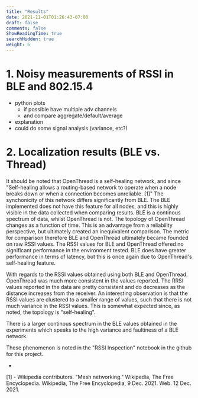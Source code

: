 ```yaml
---
title: "Results"
date: 2021-11-01T01:26:43-07:00
draft: false
comments: false
ShowReadingTime: true
searchHidden: true
weight: 6
---
```

# 1. Noisy measurements of RSSI in BLE and 802.15.4

- python plots
  - if possible have multiple adv channels
  - and compare aggregate/default/average
- explanation
- could do some signal analysis (variance, etc?)

# 2. Localization results (BLE vs. Thread)

It should be noted that OpenThread is a self-healing network, and since "Self-healing allows a routing-based network to operate when a node breaks down or when a connection becomes unreliable. [1]" The synchonicity of this network differs significantly from BLE. The BLE implemented does not have this feature for all nodes, and this is highly visible in the data collected when comparing results. BLE is a continous spectrum of data, whilst OpenThread is not. The topology of OpenThread changes as a function of time. This is an advantage from a reliability perspective, but ultimately created an inequivalent comparison. The metric for comparison therefore BLE and OpenThread ultimately became founded on raw RSSI values. The RSSI values for BLE and OpenThread offered no significant performance in the environment tested. BLE does have greater performance in terms of latency, but this is once again due to OpenThread's self-healing feature.

With regards to the RSSI values obtained using both BLE and OpenThread. OpenThread was much more consistent in the values reported. The RRSI values reported in the data are pretty consistent and do decreases as the distance increases from the receiver. An interesting observation is that the RSSI values are clustered to a smaller range of values, such that there is not much variance in the RSSI values. This is somewhat expected since, as noted, the topology is "self-healing".

There is a larger continous spectrum in the BLE values obtained in the experiments which speaks to the high variance and faultiness of a BLE network.

These phenomenon is noted in the "RSSI Inspection" notebook in the github for this project.


- 


[1] - Wikipedia contributors. "Mesh networking." Wikipedia, The Free Encyclopedia. Wikipedia, The Free Encyclopedia, 9 Dec. 2021. Web. 12 Dec. 2021.
